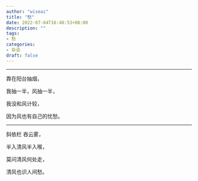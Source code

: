 ```yaml
---
author: "wiseai"
title: "愁"
date: 2022-07-04T16:40:53+08:00
description: ""
tags:
- 愁
categories:
- 杂谈
draft: false
---
```


----
<div id="myjj">
靠在阳台抽烟，

我抽一半，风抽一半，

我没和风计较，

因为风也有自己的忧愁。

---
斜依栏  吞云雾，

半入清风半入喉，

莫问清风何处走，

清风也识人间愁。
</div>